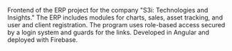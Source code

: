 Frontend of the ERP project for the company "S3i: Technologies and Insights." The ERP includes modules for charts, sales, asset tracking, and user and client registration. 
The program uses role-based access secured by a login system and guards for the links. Developed in Angular and deployed with Firebase.
